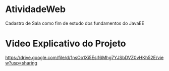 # AtividadeWeb

Cadastro de Sala como fim de estudo dos fundamentos do JavaEE
<br>
# Video Explicativo do Projeto
https://drive.google.com/file/d/1nsOo1Xi5Esi16Mhg7YJSbDVZ0vHKh52E/view?usp=sharing

